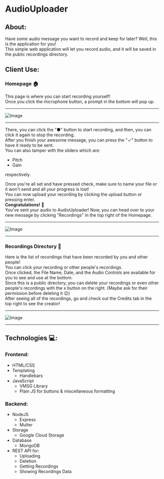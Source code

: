 # **AudioUploader**  

## About:  
Have some audio message you want to record and keep for later? Well, this is the application for you!  
This simple web application will let you record audio, and it will be saved in the public recordings directory.  

## Client Use:  

### Homepage 🏠  
This page is where you can start recording yourself!  
Once you click the microphone button, a prompt in the bottom will pop up.  

---

![Image](https://i.gyazo.com/f819306149f5b769fb9adec19913daf5.png)  

---

There, you can click the "●" button to start recording, and then, you can click it again to stop the recording.  
After you finish your awesome message, you can press the "✓" button to have it ready to be sent.  
You can also tamper with the sliders which are:
- Pitch
- Gain
  

respectively.  

  

Once you're all set and have pressed check, make sure to name your file or it won't send and all your progress is lost!  
You can now upload your recording by clicking the upload button or pressing enter.  
__Congratulations!__ 🎊  
You've sent your audio to AudioUploader! Now, you can head over to your new message by clicking "Recordings" in the top right of the Homepage.

---

![Image](https://i.gyazo.com/89aa4b270138ff00ac40124c341ce1ba.png)  

---

### Recordings Directory 🎵  
Here is the list of recordings that have been recorded by you and other people!  
You can click your recording or other people's recordings.  
Once clicked, the File Name, Date, and the Audio Controls are available for you to see and use at the bottom.  
Since this is a public directory, you can delete your recordings or even other people's recordings with the x button on the right. (Maybe ask for their permission before deleting it 😉)  
After seeing all of the recordings, go and check out the Credits tab in the top right to see the creator!  


---

![Image](https://i.gyazo.com/77a318592faf84f5bc6564e113cdf55a.png)  

---


## Technologies 💻:  
### Frontend:  
- HTML/CSS
- Templating
    - Handlebars
- JavaScript
    - VMSG Library
    - Plain JS for buttons & miscellaneous formatting
  
### Backend:  
- NodeJS
    - Express
    - Multer
- Storage
    - Google Cloud Storage
- Database
    - MongoDB
- REST API for:
    - Uploading
    - Deletion
    - Getting Recordings
    - Showing Recordings Data